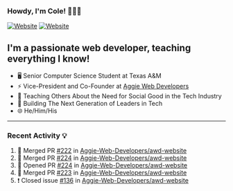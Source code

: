 ### Howdy, I'm Cole! 🤠🏳️‍🌈

[![Website](https://img.shields.io/website?label=aggiedevelopers.com&style=for-the-badge&url=https%3A%2F%2Faggiedevelopers.com)](https://aggiedevelopers.com)
[![Website](https://img.shields.io/website?label=coledc.com&style=for-the-badge&url=https%3A%2F%2Fcoledc.com)](https://coledc.com)

## I'm a passionate web developer, teaching everything I know!

- 🖥️ Senior Computer Science Student at Texas A&M
- ⚡ Vice-President and Co-Founder at [Aggie Web Developers](https://www.aggiedevelopers.com)
- 💙 Teaching Others About the Need for Social Good in the Tech Industry
- 🚀 Building The Next Generation of Leaders in Tech
- 🌐 He/Him/His

---

### Recent Activity 💡

<!--START_SECTION:activity-->

1. 🎉 Merged PR [#222](https://github.com/Aggie-Web-Developers/awd-website/pull/222) in [Aggie-Web-Developers/awd-website](https://github.com/Aggie-Web-Developers/awd-website)
2. 🎉 Merged PR [#224](https://github.com/Aggie-Web-Developers/awd-website/pull/224) in [Aggie-Web-Developers/awd-website](https://github.com/Aggie-Web-Developers/awd-website)
3. 💪 Opened PR [#224](https://github.com/Aggie-Web-Developers/awd-website/pull/224) in [Aggie-Web-Developers/awd-website](https://github.com/Aggie-Web-Developers/awd-website)
4. 🎉 Merged PR [#223](https://github.com/Aggie-Web-Developers/awd-website/pull/223) in [Aggie-Web-Developers/awd-website](https://github.com/Aggie-Web-Developers/awd-website)
5. ❗️ Closed issue [#136](https://github.com/Aggie-Web-Developers/awd-website/issues/136) in [Aggie-Web-Developers/awd-website](https://github.com/Aggie-Web-Developers/awd-website)
<!--END_SECTION:activity-->
